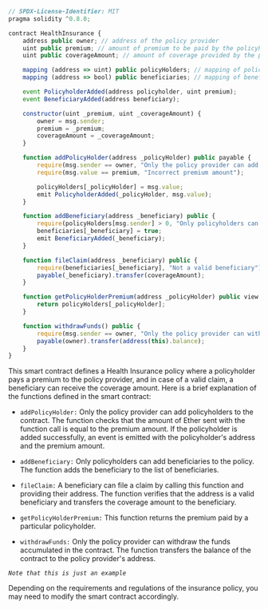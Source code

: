 ```js
// SPDX-License-Identifier: MIT
pragma solidity ^0.8.0;

contract HealthInsurance {
    address public owner; // address of the policy provider
    uint public premium; // amount of premium to be paid by the policyholder
    uint public coverageAmount; // amount of coverage provided by the policy

    mapping (address => uint) public policyHolders; // mapping of policyholders and their premium payments
    mapping (address => bool) public beneficiaries; // mapping of beneficiaries of the policy

    event PolicyholderAdded(address policyholder, uint premium);
    event BeneficiaryAdded(address beneficiary);

    constructor(uint _premium, uint _coverageAmount) {
        owner = msg.sender;
        premium = _premium;
        coverageAmount = _coverageAmount;
    }

    function addPolicyHolder(address _policyHolder) public payable {
        require(msg.sender == owner, "Only the policy provider can add policyholders");
        require(msg.value == premium, "Incorrect premium amount");

        policyHolders[_policyHolder] = msg.value;
        emit PolicyholderAdded(_policyHolder, msg.value);
    }

    function addBeneficiary(address _beneficiary) public {
        require(policyHolders[msg.sender] > 0, "Only policyholders can add beneficiaries");
        beneficiaries[_beneficiary] = true;
        emit BeneficiaryAdded(_beneficiary);
    }

    function fileClaim(address _beneficiary) public {
        require(beneficiaries[_beneficiary], "Not a valid beneficiary");
        payable(_beneficiary).transfer(coverageAmount);
    }

    function getPolicyHolderPremium(address _policyHolder) public view returns (uint) {
        return policyHolders[_policyHolder];
    }

    function withdrawFunds() public {
        require(msg.sender == owner, "Only the policy provider can withdraw funds");
        payable(owner).transfer(address(this).balance);
    }
}
```

This smart contract defines a Health Insurance policy where a policyholder pays a premium to the policy provider, and in case of a valid claim, a beneficiary can receive the coverage amount. Here is a brief explanation of the functions defined in the smart contract:

- `addPolicyHolder:` Only the policy provider can add policyholders to the contract. The function checks that the amount of Ether sent with the function call is equal to the premium amount. If the policyholder is added successfully, an event is emitted with the policyholder's address and the premium amount.

- `addBeneficiary:` Only policyholders can add beneficiaries to the policy. The function adds the beneficiary to the list of beneficiaries.

- `fileClaim:` A beneficiary can file a claim by calling this function and providing their address. The function verifies that the address is a valid beneficiary and transfers the coverage amount to the beneficiary.

- `getPolicyHolderPremium:` This function returns the premium paid by a particular policyholder.

- `withdrawFunds:` Only the policy provider can withdraw the funds accumulated in the contract. The function transfers the balance of the contract to the policy provider's address.

*`Note that this is just an example`*

Depending on the requirements and regulations of the insurance policy, you may need to modify the smart contract accordingly.

